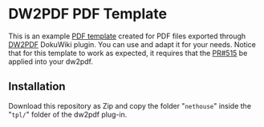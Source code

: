 # DW2PDF PDF Template

This is an example [PDF template](https://www.dokuwiki.org/plugin:dw2pdf:pdftemplate) created for PDF files exported through [DW2PDF](https://www.dokuwiki.org/plugin:dw2pdf) DokuWiki plugin. You can use and adapt it for your needs. Notice that for this template to work as expected, it requires that the [PR#515](https://github.com/splitbrain/dokuwiki-plugin-dw2pdf/pull/515) be applied into your dw2pdf.

## Installation

Download this repository as Zip and copy the folder "``nethouse``" inside the  "``tpl/``" folder of the dw2pdf plug-in.
